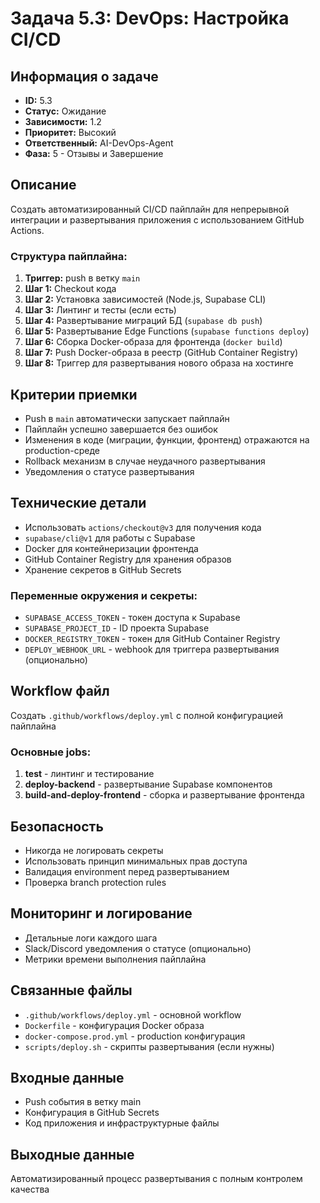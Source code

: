 # Задача 5.3: DevOps: Настройка CI/CD

## Информация о задаче
- **ID:** 5.3
- **Статус:** Ожидание
- **Зависимости:** 1.2
- **Приоритет:** Высокий
- **Ответственный:** AI-DevOps-Agent
- **Фаза:** 5 - Отзывы и Завершение

## Описание
Создать автоматизированный CI/CD пайплайн для непрерывной интеграции и развертывания приложения с использованием GitHub Actions.

### Структура пайплайна:
1. **Триггер:** push в ветку `main`
2. **Шаг 1:** Checkout кода
3. **Шаг 2:** Установка зависимостей (Node.js, Supabase CLI)
4. **Шаг 3:** Линтинг и тесты (если есть)
5. **Шаг 4:** Развертывание миграций БД (`supabase db push`)
6. **Шаг 5:** Развертывание Edge Functions (`supabase functions deploy`)
7. **Шаг 6:** Сборка Docker-образа для фронтенда (`docker build`)
8. **Шаг 7:** Push Docker-образа в реестр (GitHub Container Registry)
9. **Шаг 8:** Триггер для развертывания нового образа на хостинге

## Критерии приемки
- Push в `main` автоматически запускает пайплайн
- Пайплайн успешно завершается без ошибок
- Изменения в коде (миграции, функции, фронтенд) отражаются на production-среде
- Rollback механизм в случае неудачного развертывания
- Уведомления о статусе развертывания

## Технические детали
- Использовать `actions/checkout@v3` для получения кода
- `supabase/cli@v1` для работы с Supabase
- Docker для контейнеризации фронтенда
- GitHub Container Registry для хранения образов
- Хранение секретов в GitHub Secrets

### Переменные окружения и секреты:
- `SUPABASE_ACCESS_TOKEN` - токен доступа к Supabase
- `SUPABASE_PROJECT_ID` - ID проекта Supabase
- `DOCKER_REGISTRY_TOKEN` - токен для GitHub Container Registry
- `DEPLOY_WEBHOOK_URL` - webhook для триггера развертывания (опционально)

## Workflow файл
Создать `.github/workflows/deploy.yml` с полной конфигурацией пайплайна

### Основные jobs:
1. **test** - линтинг и тестирование
2. **deploy-backend** - развертывание Supabase компонентов
3. **build-and-deploy-frontend** - сборка и развертывание фронтенда

## Безопасность
- Никогда не логировать секреты
- Использовать принцип минимальных прав доступа
- Валидация environment перед развертыванием
- Проверка branch protection rules

## Мониторинг и логирование
- Детальные логи каждого шага
- Slack/Discord уведомления о статусе (опционально)
- Метрики времени выполнения пайплайна

## Связанные файлы
- `.github/workflows/deploy.yml` - основной workflow
- `Dockerfile` - конфигурация Docker образа
- `docker-compose.prod.yml` - production конфигурация
- `scripts/deploy.sh` - скрипты развертывания (если нужны)

## Входные данные
- Push события в ветку main
- Конфигурация в GitHub Secrets
- Код приложения и инфраструктурные файлы

## Выходные данные
Автоматизированный процесс развертывания с полным контролем качества 